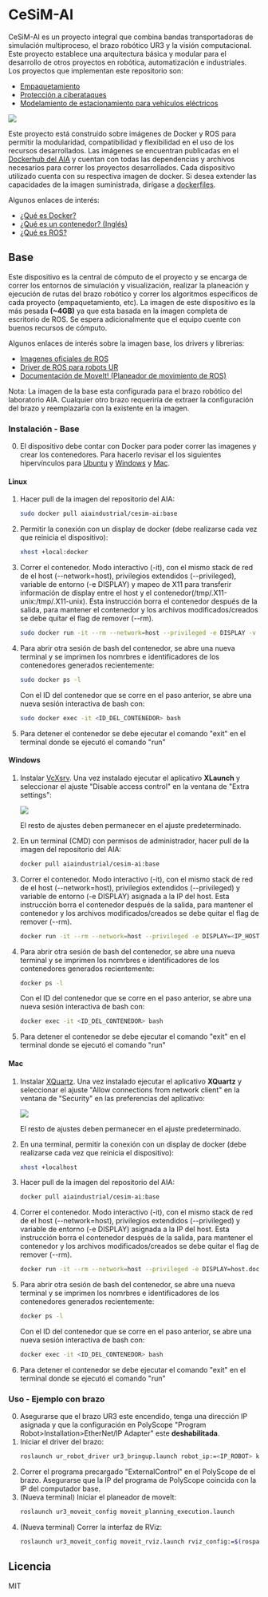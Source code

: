 # CeSiM-AI

CeSiM-AI es un proyecto integral que combina bandas transportadoras de simulación multiproceso, el brazo robótico UR3 y la visión computacional. Este proyecto establece una arquitectura básica y modular para el desarrollo de otros proyectos en robótica, automatización e industriales.
Los proyectos que implementan este repositorio son:
* [Empaquetamiento](https://github.com/AIA-uniandes/CeSiM-AI/tree/main/doc/Empaquetamiento)
* [Protección a ciberataques](https://github.com/AIA-uniandes/CeSiM-AI/tree/main/doc/ciberataques)
* [Modelamiento de estacionamiento para vehículos eléctricos](https://github.com/AIA-uniandes/CeSiM-AI/tree/main/doc/Estacionamiento_VE)

![](/doc/imgs/montaje-completo.jpg)

Este proyecto está construido sobre imágenes de Docker y ROS para permitir la modularidad, compatibilidad y flexibilidad en el uso de los recursos desarrollados. Las imágenes se encuentran publicadas en el [Dockerhub del AIA](https://hub.docker.com/repository/docker/aiaindustrial/cesim-ai/general) y cuentan con todas las dependencias y archivos necesarios para correr los proyectos desarrollados. Cada dispositivo utilizado cuenta con su respectiva imagen de docker. Si desea extender las capacidades de la imagen suministrada, dirígase a [dockerfiles](/dockerfiles).

Algunos enlaces de interés:
- [¿Qué es Docker?](https://www.ibm.com/co-es/cloud/learn/docker)
- [¿Qué es un contenedor? (Inglés)](https://www.docker.com/resources/what-container/)
- [¿Qué es ROS?](http://wiki.ros.org/es/ROS/Introduccion)

## Base
Este dispositivo es la central de cómputo de el proyecto y se encarga de correr los entornos de simulación y visualización, realizar la planeación y ejecución de rutas del brazo robótico y correr los algoritmos específicos de cada proyecto (empaquetamiento, etc). La imagen de este dispositivo es la más pesada **(~4GB)** ya que esta basada en la imagen completa de escritorio de ROS. Se espera adicionalmente que el equipo cuente con buenos recursos de cómputo.

Algunos enlaces de interés sobre la imagen base, los drivers y librerias:
- [Imagenes oficiales de ROS](https://hub.docker.com/r/osrf/ros)
- [Driver de ROS para robots UR](https://github.com/UniversalRobots/Universal_Robots_ROS_Driver)
- [Documentación de MoveIt! (Planeador de movimiento de ROS)](https://ros-planning.github.io/moveit_tutorials/)

Nota: La imagen de la base esta configurada para el brazo robótico del laboratorio AIA. Cualquier otro brazo requeriría de extraer la configuración del brazo y reemplazarla con la existente en la imagen.

### Instalación - Base
0. El dispositivo debe contar con Docker para poder correr las imagenes y crear los contenedores. Para hacerlo revisar el los siguientes hipervínculos para [Ubuntu](https://docs.docker.com/engine/install/ubuntu/) y [Windows](https://docs.docker.com/desktop/install/windows-install/) y [Mac](https://docs.docker.com/desktop/install/mac-install/).

#### Linux

1. Hacer pull de la imagen del repositorio del AIA:
    ```bash
    sudo docker pull aiaindustrial/cesim-ai:base
    ```
2. Permitir la conexión con un display de docker (debe realizarse cada vez que reinicia el dispositivo):
    ```bash
    xhost +local:docker
    ```
3. Correr el contenedor. Modo interactivo (-it), con el mismo stack de red de el host (--network=host), privilegios extendidos (--privileged), variable de entorno (-e DISPLAY) y mapeo de X11 para transferir información de display entre el host y el contenedor(/tmp/.X11-unix:/tmp/.X11-unix). Esta instrucción borra el contenedor después de la salida, para mantener el contenedor y los archivos modificados/creados se debe quitar el flag de remover (--rm).
    ```bash
    sudo docker run -it --rm --network=host --privileged -e DISPLAY -v /tmp/.X11-unix:/tmp/.X11-unix aiaindustrial/cesim-ai:base
    ```
4. Para abrir otra sesión de bash del contenedor, se abre una nueva terminal y se imprimen los nomrbres e identificadores de los contenedores generados recientemente:
    ```bash
    sudo docker ps -l
    ```
    Con el ID del contenedor que se corre en el paso anterior, se abre una nueva sesión interactiva de bash con:
    ```bash
    sudo docker exec -it <ID_DEL_CONTENEDOR> bash
    ```
5. Para detener el contenedor se debe ejecutar el comando "exit" en el terminal donde se ejecutó el comando "run"

#### Windows

1. Instalar [VcXsrv](https://sourceforge.net/projects/vcxsrv/). Una vez instalado ejecutar el aplicativo **XLaunch** y seleccionar el ajuste "Disable access control" en la ventana de "Extra settings":

    ![](/doc/imgs/xlaunch.png)

    El resto de ajustes deben permanecer en el ajuste predeterminado.
    
2. En un terminal (CMD) con permisos de administrador, hacer pull de la imagen del repositorio del AIA:
    ```bash
    docker pull aiaindustrial/cesim-ai:base
    ```
3. Correr el contenedor. Modo interactivo (-it), con el mismo stack de red de el host (--network=host), privilegios extendidos (--privileged) y variable de entorno (-e DISPLAY) asignada a la IP del host. Esta instrucción borra el contenedor después de la salida, para mantener el contenedor y los archivos modificados/creados se debe quitar el flag de remover (--rm).
    ```bash
    docker run -it --rm --network=host --privileged -e DISPLAY=<IP_HOST>:0.0 aiaindustrial/cesim-ai:base                      
    ```
4. Para abrir otra sesión de bash del contenedor, se abre una nueva terminal y se imprimen los nomrbres e identificadores de los contenedores generados recientemente:
    ```bash
    docker ps -l
    ```
    Con el ID del contenedor que se corre en el paso anterior, se abre una nueva sesión interactiva de bash con:
    ```bash
    docker exec -it <ID_DEL_CONTENEDOR> bash
    ```
5. Para detener el contenedor se debe ejecutar el comando "exit" en el terminal donde se ejecutó el comando "run"

#### Mac

1. Instalar [XQuartz](https://www.xquartz.org/). Una vez instalado ejecutar el aplicativo **XQuartz** y seleccionar el ajuste "Allow connections from network client" en la ventana de "Security" en las preferencias del aplicativo:

    ![](/doc/imgs/xquartz.png)

    El resto de ajustes deben permanecer en el ajuste predeterminado.
2. En una terminal, permitir la conexión con un display de docker (debe realizarse cada vez que reinicia el dispositivo):
    ```bash
    xhost +localhost
    ```
3. Hacer pull de la imagen del repositorio del AIA:
    ```bash
    docker pull aiaindustrial/cesim-ai:base
    ```
3. Correr el contenedor. Modo interactivo (-it), con el mismo stack de red de el host (--network=host), privilegios extendidos (--privileged) y variable de entorno (-e DISPLAY) asignada a la IP del host. Esta instrucción borra el contenedor después de la salida, para mantener el contenedor y los archivos modificados/creados se debe quitar el flag de remover (--rm).
    ```bash
    docker run -it --rm --network=host --privileged -e DISPLAY=host.docker.internal:0 aiaindustrial/cesim-ai:base                      
    ```
4. Para abrir otra sesión de bash del contenedor, se abre una nueva terminal y se imprimen los nomrbres e identificadores de los contenedores generados recientemente:
    ```bash
    docker ps -l
    ```
    Con el ID del contenedor que se corre en el paso anterior, se abre una nueva sesión interactiva de bash con:
    ```bash
    docker exec -it <ID_DEL_CONTENEDOR> bash
    ```
5. Para detener el contenedor se debe ejecutar el comando "exit" en el terminal donde se ejecutó el comando "run"

### Uso - Ejemplo con brazo
0. Asegurarse que el brazo UR3 este encendido, tenga una dirección IP asignada y que la configuración en PolyScope "Program Robot>Installation>EtherNet/IP Adapter" este **deshabilitada**.
1. Iniciar el driver del brazo:
    ```bash
    roslaunch ur_robot_driver ur3_bringup.launch robot_ip:=<IP_ROBOT> kinematics_config:=${HOME}/ur3_robot_calibration.yaml
    ```
2. Correr el programa precargado "ExternalControl" en el PolyScope de el brazo. Asegurarse que la IP del programa de PolyScope coincida con la IP del computador base.
3. (Nueva terminal) Iniciar el planeador de moveIt:
    ```bash
    roslaunch ur3_moveit_config moveit_planning_execution.launch
    ```
4. (Nueva terminal) Correr la interfaz de RViz:
    ```bash
    roslaunch ur3_moveit_config moveit_rviz.launch rviz_config:=$(rospack find ur3_moveit_config)/launch/moveit.rviz
    ```
## Licencia

MIT




